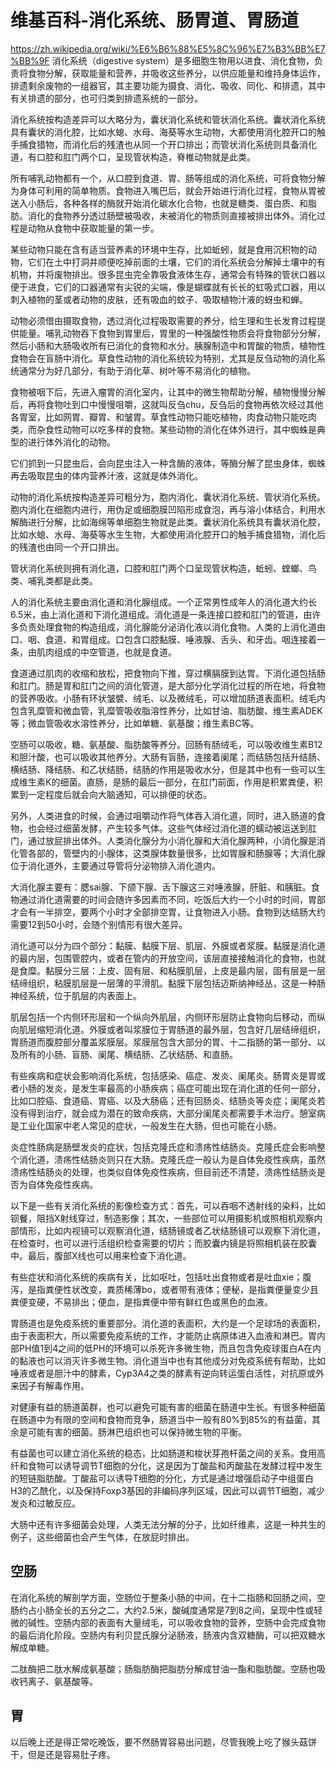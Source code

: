 # 维基百科-消化系统、肠胃道、胃肠道
https://zh.wikipedia.org/wiki/%E6%B6%88%E5%8C%96%E7%B3%BB%E7%BB%9F
消化系统（digestive system）是多细胞生物用以进食、消化食物，负责将食物分解，获取能量和营养，并吸收这些养分，以供应能量和维持身体运作，排遗剩余废物的一组器官，其主要功能为摄食、消化、吸收、同化、和排遗，其中有关排遗的部分，也可归类到排遗系统的一部分。

消化系统按构造差异可以大略分为，囊状消化系统和管状消化系统。囊状消化系统具有囊状的消化腔，比如水螅、水母、海葵等水生动物，大都使用消化腔开口的触手捕食猎物，而消化后的残渣也从同一个开口排出；而管状消化系统则具备消化道，有口腔和肛门两个口，呈现管状构造，脊椎动物就是此类。

所有哺乳动物都有一个，从口腔到食道、胃、肠等组成的消化系统，可将食物分解为身体可利用的简单物质。食物进入嘴巴后，就会开始进行消化过程，食物从胃被送入小肠后，各种各样的酶就开始消化碳水化合物，也就是糖类、蛋白质、和脂肪。消化的食物养分透过肠壁被吸收，未被消化的物质则直接被排出体外。消化过程是动物从食物中获取能量的第一步。

某些动物只能在含有适当营养素的环境中生存，比如蚯蚓，就是食用沉积物的动物，它们在土中打洞并顺便吃掉前面的土壤，它们的消化系统会分解掉土壤中的有机物，并将废物排出。很多昆虫完全靠吸食液体生存，通常会有特殊的管状口器以便于进食，它们的口器通常有尖锐的尖端，像是蝴蝶就有长长的虹吸式口器，用以刺入植物的茎或者动物的皮肤，还有吸血的蚊子、吸取植物汁液的蚜虫和蝉。

动物必须借由摄取食物，透过消化过程吸取需要的养分，给生理和生长发育过程提供能量。哺乳动物吞下食物到胃里后，胃里的一种强酸性物质会将食物部分分解，然后小肠和大肠吸收所有已消化的食物和水分。胰腺制造中和胃酸的物质，植物性食物会在盲肠中消化。草食性动物的消化系统较为特别，尤其是反刍动物的消化系统通常分为好几部分，有助于消化草、树叶等不易消化的植物。

食物被咽下后，先进入瘤胃的消化室内，让其中的微生物帮助分解，植物慢慢分解后，再将食物吐到口中慢慢咀嚼，这就叫反刍chu，反刍后的食物再依次经过其他各胃室，比如网胃、瓣胃、和皱胃。草食性动物只能吃植物，肉食动物只能吃肉类，而杂食性动物可以吃多样的食物。某些动物的消化在体外进行，其中蜘蛛是典型的进行体外消化的动物。

它们抓到一只昆虫后，会向昆虫注入一种含酶的液体，等酶分解了昆虫身体，蜘蛛再去吸取昆虫的体内营养汁液，这就是体外消化。

动物的消化系统按构造差异可粗分为，胞内消化、囊状消化系统、管状消化系统。胞内消化在细胞内进行，用伪足或细胞膜凹陷形成食泡，再与溶小体结合，利用水解酶进行分解，比如海绵等单细胞生物就是此类。囊状消化系统具有囊状消化腔，比如水螅、水母、海葵等水生生物，大都使用消化腔开口的触手捕食猎物，消化后的残渣也由同一个开口排出。

管状消化系统则拥有消化道，口腔和肛门两个口呈现管状构造，蚯蚓、螳螂、鸟类、哺乳类都是此类。

人的消化系统主要由消化道和消化腺组成。一个正常男性成年人的消化道大约长6.5米，由上消化道和下消化道组成。消化道是一条连接口腔和肛门的管道，由许多负责处理食物的构造组成，消化腺能分泌消化液以消化食物。人类的上消化道由口、咽、食道、和胃组成。口包含口腔黏膜、唾液腺、舌头、和牙齿。咽连接着一条，由肌肉组成的中空管道，也就是食道。

食道通过肌肉的收缩和放松，把食物向下推，穿过横膈膜到达胃。下消化道包括肠和肛门。肠是胃和肛门之间的消化管道，是大部分化学消化过程的所在地，将食物的营养吸收。小肠有环状皱襞、绒毛、以及微绒毛，可以增加肠道表面积。绒毛内包含乳糜管和微血管，乳糜管吸收脂溶性养分，比如甘油、脂肪酸、维生素ADEK等；微血管吸收水溶性养分，比如单糖、氨基酸；维生素BC等。

空肠可以吸收，糖、氨基酸、脂肪酸等养分。回肠有肠绒毛，可以吸收维生素B12和胆汁酸，也可以吸收其他养分。大肠有盲肠，连接着阑尾；而结肠包括升结肠、横结肠、降结肠、和乙状结肠，结肠的作用是吸收水分，但是其中也有一些可以生成维生素K的细菌。直肠，是肠的最后一部分，在肛门前面，作用是积累粪便，积累到一定程度后就会向大脑通知，可以排便的状态。

另外，人类进食的时候，会通过咀嚼动作将气体吞入消化道，同时，进入肠道的食物，也会经过细菌发酵，产生较多气体。这些气体经过消化道的蠕动被运送到肛门，通过放屁排出体外。人类消化腺分为小消化腺和大消化腺两种，小消化腺是消化管各部的，管壁内的小腺体，这类腺体数量很多，比如胃腺和肠腺等；大消化腺位于消化道外，主要通过导管将分泌物排入消化道内。

大消化腺主要有：腮sai腺、下颌下腺、舌下腺这三对唾液腺，肝脏、和胰脏。食物通过消化道需要的时间会随许多因素而不同，吃饭后大约一个小时的时间，胃部才会有一半排空，要两个小时才全部排空胃，让食物进入小肠。食物到达结肠大约需要12到50小时，会随个别情形有很大差异。

消化道可以分为四个部分：黏膜、黏膜下层、肌层、外膜或者浆膜。黏膜是消化道的最内层，包围管腔内，或者在管内的开放空间，该层直接接触消化的食物，也就是食糜。黏膜分三层：上皮、固有层、和粘膜肌层，上皮是最内层，固有层是一层结缔组织，粘膜肌层是一层薄的平滑肌。黏膜下层包括迈斯纳神经丛，这是一种肠神经系统，位于肌层的内表面上。

肌层包括一个内侧环形层和一个纵向外肌层，内侧环形层防止食物向后移动，而纵向肌层缩短消化道。外膜或者叫浆膜位于胃肠道的最外层，包含好几层结缔组织，胃肠道而腹腔部分覆盖浆膜层。浆膜层包含大部分的胃、十二指肠的第一部分、以及所有的小肠、盲肠、阑尾、横结肠、乙状结肠、和直肠。

有些疾病和症状会影响消化系统，包括感染、癌症、发炎、阑尾炎。肠胃炎是胃或者小肠的发炎，是发生率最高的小肠疾病；癌症可能出现在消化道的任何一部分，比如口腔癌、食道癌、胃癌、以及大肠癌；还有回肠炎、结肠炎等炎症；阑尾炎若没有得到治疗，就会成为潜在的致命疾病，大部分阑尾炎都需要手术治疗。憩室病是工业化国家中老人常见的症状，一般发生在大肠，但也可能在小肠。

炎症性肠病是肠壁发炎的症状，包括克隆氏症和溃疡性结肠炎。克隆氏症会影响整个消化道，溃疡性结肠炎则只在大肠。克隆氏症一般认为是自体免疫性疾病，虽然溃疡性结肠炎的处理，也类似自体免疫性疾病，但目前还不清楚，溃疡性结肠炎是否为自体免疫性疾病。

以下是一些有关消化系统的影像检查方式：首先，可以吞咽不透射线的染料，比如钡餐，阻挡X射线穿过，制造影像；其次，一些部位可以用摄影机或照相机观察内部情形，比如内视镜可以观察消化道，结肠镜或者乙状结肠镜可以观察下消化道，在检查时，也可以进行活组织检查需要的切片；而胶囊内镜是将照相机装在胶囊中。最后，腹部X线也可以用来检查下消化道。

有些症状和消化系统的疾病有关，比如呕吐，包括吐出食物或者是吐血xie；腹泻，是指粪便性状改变，粪质稀薄bo，或者带有液体；便秘，是指粪便量变少且粪便变硬，不易排出；便血，是指粪便中带有鲜红色或黑色的血液。

胃肠道也是免疫系统的重要部分。消化道的表面积，大约是一个足球场的表面积，由于表面积大，所以需要免疫系统的工作，才能防止病原体进入血液和淋巴。胃内部PH值1到4之间的低PH的环境可以杀死许多微生物，而且包含免疫球蛋白A在内的黏液也可以消灭许多微生物。消化道当中也有其他成分对免疫系统有帮助，比如唾液或者是胆汁中的酵素，Cyp3A4之类的酵素有逆向转运蛋白活性，对抗原或外来因子有解毒作用。

对健康有益的肠道菌群，也可以避免可能有害的细菌在肠道中生长。有很多种细菌在肠道中为有限的空间和食物而竞争，肠道当中一般有80%到85%的有益菌，其余是可能有害的细菌。肠淋巴组织也可以保持微生物的平衡。

有益菌也可以建立消化系统的稳态，比如肠道和梭状芽孢杆菌之间的关系。食用高纤和食物可以诱导调节T细胞的分化，这是因为丁酸盐和丙酸盐在发酵过程中发生的短链脂肪酸。丁酸盐可以诱导T细胞的分化，方式是通过增强启动子中组蛋白H3的乙酰化，以及保持Foxp3基因的非编码序列区域，因此可以调节T细胞，减少发炎和过敏反应。

大肠中还有许多细菌会处理，人类无法分解的分子，比如纤维素，这是一种共生的例子，这些细菌也会产生气体，在放屁时排出。
## 空肠
在消化系统的解剖学方面，空肠位于整条小肠的中间，在十二指肠和回肠之间，空肠约占小肠全长的五分之二，大约2.5米，酸碱度通常是7到8之间，呈现中性或轻微的碱性。空肠内部的表面有大量绒毛，可以吸收食物的营养，空肠中会完成食物的最后消化阶段。空肠内有利贝昆氏腺分泌肠液，肠液内含双糖酶，可以把双糖水解成单糖。

二肽酶把二肽水解成氨基酸；肠脂肪酶把脂肪分解成甘油一酯和脂肪酸。空肠也吸收钙离子、氨基酸等。
## 胃
以后晚上还是得正常吃晚饭，要不然肠胃容易出问题，尽管我晚上吃了猴头菇饼干，但是还是容易肚子疼。
